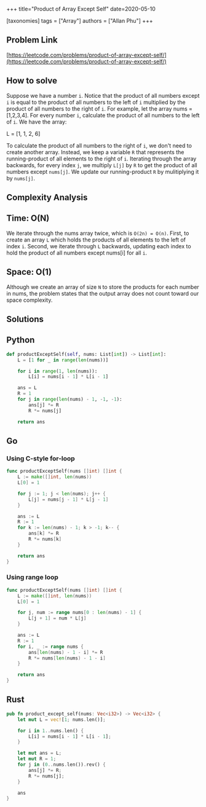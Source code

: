 +++
title="Product of Array Except Self"
date=2020-05-10

[taxonomies]
tags = ["Array"]
authors = ["Allan Phu"]
+++

## Problem Link

[https://leetcode.com/problems/product-of-array-except-self/](https://leetcode.com/problems/product-of-array-except-self/)

## How to solve

Suppose we have a number `i`. Notice that the product of all numbers except `i` is equal to the product of all numbers to the left of `i` multiplied by the product of all numbers to the right of `i`. For example, let the array nums = [1,2,3,4]. For every number `i`, calculate the product of all numbers to the left of `i`. We have the array:

L = [1, 1, 2, 6]

To calculate the product of all numbers to the right of `i`, we don't need to create another array. Instead, we keep a variable `R` that represents the running-product of all elements to the right of `i`. Iterating through the array backwards, for every index `j`, we multiply `L[j]` by `R` to get the product of all numbers except `nums[j]`. We update our running-product `R` by mulitiplying it by `nums[j]`.

## Complexity Analysis

## Time: O(N)

We iterate through the nums array twice, which is `O(2n) = O(n)`. First, to create an array `L` which holds the products of all elements to the left of index `i`. Second, we iterate through `L` backwards, updating each index to hold the product of all numbers except nums[i] for all `i`.

## Space: O(1)

Although we create an array of size `N` to store the products for each number in nums, the problem states that the output array does not count toward our space complexity.

## Solutions

## Python

``` python
def productExceptSelf(self, nums: List[int]) -> List[int]:
    L = [1 for _ in range(len(nums))]

    for i in range(1, len(nums)):
        L[i] = nums[i - 1] * L[i - 1]

    ans = L
    R = 1
    for j in range(len(nums) - 1, -1, -1):
        ans[j] *= R
        R *= nums[j]

    return ans
```

## Go

### Using C-style for-loop

``` go
func productExceptSelf(nums []int) []int {
    L := make([]int, len(nums))
    L[0] = 1

    for j := 1; j < len(nums); j++ {
        L[j] = nums[j - 1] * L[j - 1]
    }

    ans := L
    R := 1
    for k := len(nums) - 1; k > -1; k-- {
        ans[k] *= R
        R *= nums[k]
    }

    return ans
}
```

### Using range loop

``` go
func productExceptSelf(nums []int) []int {
    L := make([]int, len(nums))
    L[0] = 1

    for j, num := range nums[0 : len(nums) - 1] {
        L[j + 1] = num * L[j]
    }

    ans := L
    R := 1
    for i, _ := range nums {
        ans[len(nums) - 1 - i] *= R
        R *= nums[len(nums) - 1 - i]
    }

    return ans
}
```

## Rust

``` rust
pub fn product_except_self(nums: Vec<i32>) -> Vec<i32> {
    let mut L = vec![1; nums.len()];

    for i in 1..nums.len() {
        L[i] = nums[i - 1] * L[i - 1];
    }

    let mut ans = L;
    let mut R = 1;
    for j in (0..nums.len()).rev() {
        ans[j] *= R;
        R *= nums[j];
    }

    ans
}
```
